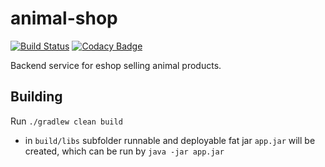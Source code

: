 # animal-shop

[![Build Status](https://travis-ci.com/mlehotsky13/animal-shop.svg?branch=main)](https://travis-ci.com/mlehotsky13/animal-shop) [![Codacy Badge](https://app.codacy.com/project/badge/Grade/bf8fcbac083048de8d89bd26f2d8fd95)](https://www.codacy.com/gh/mlehotsky13/animal-shop/dashboard?utm_source=github.com&amp;utm_medium=referral&amp;utm_content=mlehotsky13/animal-shop&amp;utm_campaign=Badge_Grade)

Backend service for eshop selling animal products.

## Building
Run `./gradlew clean build`
  - in `build/libs` subfolder runnable and deployable fat jar `app.jar` will be created, which can be run by `java -jar app.jar`

